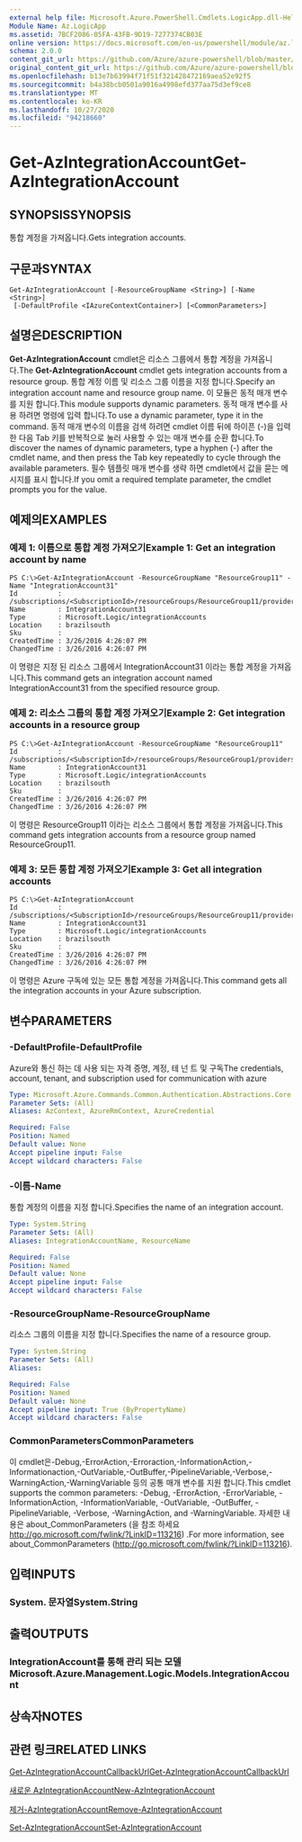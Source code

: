 ```yaml
---
external help file: Microsoft.Azure.PowerShell.Cmdlets.LogicApp.dll-Help.xml
Module Name: Az.LogicApp
ms.assetid: 7BCF2086-05FA-43FB-9D19-7277374CB03E
online version: https://docs.microsoft.com/en-us/powershell/module/az.logicapp/get-azintegrationaccount
schema: 2.0.0
content_git_url: https://github.com/Azure/azure-powershell/blob/master/src/LogicApp/LogicApp/help/Get-AzIntegrationAccount.md
original_content_git_url: https://github.com/Azure/azure-powershell/blob/master/src/LogicApp/LogicApp/help/Get-AzIntegrationAccount.md
ms.openlocfilehash: b13e7b63994f71f51f321428472169aea52e92f5
ms.sourcegitcommit: b4a38bcb0501a9016a4998efd377aa75d3ef9ce8
ms.translationtype: MT
ms.contentlocale: ko-KR
ms.lasthandoff: 10/27/2020
ms.locfileid: "94218660"
---
```

# <span data-ttu-id="a00a9-101">Get-AzIntegrationAccount</span><span class="sxs-lookup"><span data-stu-id="a00a9-101">Get-AzIntegrationAccount</span></span>

## <span data-ttu-id="a00a9-102">SYNOPSIS</span><span class="sxs-lookup"><span data-stu-id="a00a9-102">SYNOPSIS</span></span>
<span data-ttu-id="a00a9-103">통합 계정을 가져옵니다.</span><span class="sxs-lookup"><span data-stu-id="a00a9-103">Gets integration accounts.</span></span>

## <span data-ttu-id="a00a9-104">구문과</span><span class="sxs-lookup"><span data-stu-id="a00a9-104">SYNTAX</span></span>

```
Get-AzIntegrationAccount [-ResourceGroupName <String>] [-Name <String>]
 [-DefaultProfile <IAzureContextContainer>] [<CommonParameters>]
```

## <span data-ttu-id="a00a9-105">설명은</span><span class="sxs-lookup"><span data-stu-id="a00a9-105">DESCRIPTION</span></span>
<span data-ttu-id="a00a9-106">**Get-AzIntegrationAccount** cmdlet은 리소스 그룹에서 통합 계정을 가져옵니다.</span><span class="sxs-lookup"><span data-stu-id="a00a9-106">The **Get-AzIntegrationAccount** cmdlet gets integration accounts from a resource group.</span></span> <span data-ttu-id="a00a9-107">통합 계정 이름 및 리소스 그룹 이름을 지정 합니다.</span><span class="sxs-lookup"><span data-stu-id="a00a9-107">Specify an integration account name and resource group name.</span></span>
<span data-ttu-id="a00a9-108">이 모듈은 동적 매개 변수를 지원 합니다.</span><span class="sxs-lookup"><span data-stu-id="a00a9-108">This module supports dynamic parameters.</span></span>
<span data-ttu-id="a00a9-109">동적 매개 변수를 사용 하려면 명령에 입력 합니다.</span><span class="sxs-lookup"><span data-stu-id="a00a9-109">To use a dynamic parameter, type it in the command.</span></span>
<span data-ttu-id="a00a9-110">동적 매개 변수의 이름을 검색 하려면 cmdlet 이름 뒤에 하이픈 (-)을 입력 한 다음 Tab 키를 반복적으로 눌러 사용할 수 있는 매개 변수를 순환 합니다.</span><span class="sxs-lookup"><span data-stu-id="a00a9-110">To discover the names of dynamic parameters, type a hyphen (-) after the cmdlet name, and then press the Tab key repeatedly to cycle through the available parameters.</span></span>
<span data-ttu-id="a00a9-111">필수 템플릿 매개 변수를 생략 하면 cmdlet에서 값을 묻는 메시지를 표시 합니다.</span><span class="sxs-lookup"><span data-stu-id="a00a9-111">If you omit a required template parameter, the cmdlet prompts you for the value.</span></span>

## <span data-ttu-id="a00a9-112">예제의</span><span class="sxs-lookup"><span data-stu-id="a00a9-112">EXAMPLES</span></span>

### <span data-ttu-id="a00a9-113">예제 1: 이름으로 통합 계정 가져오기</span><span class="sxs-lookup"><span data-stu-id="a00a9-113">Example 1: Get an integration account by name</span></span>
```
PS C:\>Get-AzIntegrationAccount -ResourceGroupName "ResourceGroup11" -Name "IntegrationAccount31"
Id          : /subscriptions/<SubscriptionId>/resourceGroups/ResourceGroup11/providers/Microsoft.Logic/integrationAccounts/IntegrationAccount31
Name        : IntegrationAccount31
Type        : Microsoft.Logic/integrationAccounts
Location    : brazilsouth
Sku         : 
CreatedTime : 3/26/2016 4:26:07 PM
ChangedTime : 3/26/2016 4:26:07 PM
```

<span data-ttu-id="a00a9-114">이 명령은 지정 된 리소스 그룹에서 IntegrationAccount31 이라는 통합 계정을 가져옵니다.</span><span class="sxs-lookup"><span data-stu-id="a00a9-114">This command gets an integration account named IntegrationAccount31 from the specified resource group.</span></span>

### <span data-ttu-id="a00a9-115">예제 2: 리소스 그룹의 통합 계정 가져오기</span><span class="sxs-lookup"><span data-stu-id="a00a9-115">Example 2: Get integration accounts in a resource group</span></span>
```
PS C:\>Get-AzIntegrationAccount -ResourceGroupName "ResourceGroup11"
Id          : /subscriptions/<SubscriptionId>/resourceGroups/ResourceGroup1/providers/Microsoft.Logic/integrationAccounts/IntegrationAccount31
Name        : IntegrationAccount31
Type        : Microsoft.Logic/integrationAccounts
Location    : brazilsouth
Sku         : 
CreatedTime : 3/26/2016 4:26:07 PM
ChangedTime : 3/26/2016 4:26:07 PM
```

<span data-ttu-id="a00a9-116">이 명령은 ResourceGroup11 이라는 리소스 그룹에서 통합 계정을 가져옵니다.</span><span class="sxs-lookup"><span data-stu-id="a00a9-116">This command gets integration accounts from a resource group named ResourceGroup11.</span></span>

### <span data-ttu-id="a00a9-117">예제 3: 모든 통합 계정 가져오기</span><span class="sxs-lookup"><span data-stu-id="a00a9-117">Example 3: Get all integration accounts</span></span>
```
PS C:\>Get-AzIntegrationAccount
Id          : /subscriptions/<SubscriptionId>/resourceGroups/ResourceGroup11/providers/Microsoft.Logic/integrationAccounts/IntegrationAccount31
Name        : IntegrationAccount31
Type        : Microsoft.Logic/integrationAccounts
Location    : brazilsouth
Sku         : 
CreatedTime : 3/26/2016 4:26:07 PM
ChangedTime : 3/26/2016 4:26:07 PM
```

<span data-ttu-id="a00a9-118">이 명령은 Azure 구독에 있는 모든 통합 계정을 가져옵니다.</span><span class="sxs-lookup"><span data-stu-id="a00a9-118">This command gets all the integration accounts in your Azure subscription.</span></span>

## <span data-ttu-id="a00a9-119">변수</span><span class="sxs-lookup"><span data-stu-id="a00a9-119">PARAMETERS</span></span>

### <span data-ttu-id="a00a9-120">-DefaultProfile</span><span class="sxs-lookup"><span data-stu-id="a00a9-120">-DefaultProfile</span></span>
<span data-ttu-id="a00a9-121">Azure와 통신 하는 데 사용 되는 자격 증명, 계정, 테 넌 트 및 구독</span><span class="sxs-lookup"><span data-stu-id="a00a9-121">The credentials, account, tenant, and subscription used for communication with azure</span></span>

```yaml
Type: Microsoft.Azure.Commands.Common.Authentication.Abstractions.Core.IAzureContextContainer
Parameter Sets: (All)
Aliases: AzContext, AzureRmContext, AzureCredential

Required: False
Position: Named
Default value: None
Accept pipeline input: False
Accept wildcard characters: False
```

### <span data-ttu-id="a00a9-122">-이름</span><span class="sxs-lookup"><span data-stu-id="a00a9-122">-Name</span></span>
<span data-ttu-id="a00a9-123">통합 계정의 이름을 지정 합니다.</span><span class="sxs-lookup"><span data-stu-id="a00a9-123">Specifies the name of an integration account.</span></span>

```yaml
Type: System.String
Parameter Sets: (All)
Aliases: IntegrationAccountName, ResourceName

Required: False
Position: Named
Default value: None
Accept pipeline input: False
Accept wildcard characters: False
```

### <span data-ttu-id="a00a9-124">-ResourceGroupName</span><span class="sxs-lookup"><span data-stu-id="a00a9-124">-ResourceGroupName</span></span>
<span data-ttu-id="a00a9-125">리소스 그룹의 이름을 지정 합니다.</span><span class="sxs-lookup"><span data-stu-id="a00a9-125">Specifies the name of a resource group.</span></span>

```yaml
Type: System.String
Parameter Sets: (All)
Aliases:

Required: False
Position: Named
Default value: None
Accept pipeline input: True (ByPropertyName)
Accept wildcard characters: False
```

### <span data-ttu-id="a00a9-126">CommonParameters</span><span class="sxs-lookup"><span data-stu-id="a00a9-126">CommonParameters</span></span>
<span data-ttu-id="a00a9-127">이 cmdlet은-Debug,-ErrorAction,-Erroraction,-InformationAction,-Informationaction,-OutVariable,-OutBuffer,-PipelineVariable,-Verbose,-WarningAction,-WarningVariable 등의 공통 매개 변수를 지원 합니다.</span><span class="sxs-lookup"><span data-stu-id="a00a9-127">This cmdlet supports the common parameters: -Debug, -ErrorAction, -ErrorVariable, -InformationAction, -InformationVariable, -OutVariable, -OutBuffer, -PipelineVariable, -Verbose, -WarningAction, and -WarningVariable.</span></span> <span data-ttu-id="a00a9-128">자세한 내용은 about_CommonParameters (을 참조 하세요 http://go.microsoft.com/fwlink/?LinkID=113216) .</span><span class="sxs-lookup"><span data-stu-id="a00a9-128">For more information, see about_CommonParameters (http://go.microsoft.com/fwlink/?LinkID=113216).</span></span>

## <span data-ttu-id="a00a9-129">입력</span><span class="sxs-lookup"><span data-stu-id="a00a9-129">INPUTS</span></span>

### <span data-ttu-id="a00a9-130">System. 문자열</span><span class="sxs-lookup"><span data-stu-id="a00a9-130">System.String</span></span>

## <span data-ttu-id="a00a9-131">출력</span><span class="sxs-lookup"><span data-stu-id="a00a9-131">OUTPUTS</span></span>

### <span data-ttu-id="a00a9-132">IntegrationAccount를 통해 관리 되는 모델</span><span class="sxs-lookup"><span data-stu-id="a00a9-132">Microsoft.Azure.Management.Logic.Models.IntegrationAccount</span></span>

## <span data-ttu-id="a00a9-133">상속자</span><span class="sxs-lookup"><span data-stu-id="a00a9-133">NOTES</span></span>

## <span data-ttu-id="a00a9-134">관련 링크</span><span class="sxs-lookup"><span data-stu-id="a00a9-134">RELATED LINKS</span></span>

[<span data-ttu-id="a00a9-135">Get-AzIntegrationAccountCallbackUrl</span><span class="sxs-lookup"><span data-stu-id="a00a9-135">Get-AzIntegrationAccountCallbackUrl</span></span>](./Get-AzIntegrationAccountCallbackUrl.md)

[<span data-ttu-id="a00a9-136">새로운 AzIntegrationAccount</span><span class="sxs-lookup"><span data-stu-id="a00a9-136">New-AzIntegrationAccount</span></span>](./New-AzIntegrationAccount.md)

[<span data-ttu-id="a00a9-137">제거-AzIntegrationAccount</span><span class="sxs-lookup"><span data-stu-id="a00a9-137">Remove-AzIntegrationAccount</span></span>](./Remove-AzIntegrationAccount.md)

[<span data-ttu-id="a00a9-138">Set-AzIntegrationAccount</span><span class="sxs-lookup"><span data-stu-id="a00a9-138">Set-AzIntegrationAccount</span></span>](./Set-AzIntegrationAccount.md)


